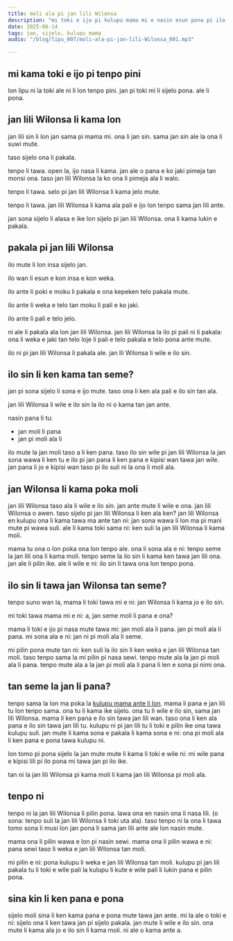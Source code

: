 ```yaml
---
title: moli ala pi jan lili Wilonsa
description: "mi toki e ijo pi kulupu mama mi e nasin esun pona pi ilo sijelo."
date: 2025-06-14
tags: jan, sijelo, kulupu mama
audio: "/blog/lipu_007/moli-ala-pi-jan-lili-Wilonsa_001.mp3"

---
```



## mi kama toki e ijo pi tenpo pini

lon lipu ni la toki ale ni li lon tenpo pini. jan pi toki mi li sijelo pona. ale li pona. 

## jan lili Wilonsa li kama lon

jan lili sin li lon jan sama pi mama mi. ona li jan sin. sama jan sin ale la ona li suwi mute.

taso sijelo ona li pakala. 

tenpo li tawa. open la, ijo nasa li kama. jan ale o pana e ko jaki pimeja tan monsi ona. taso jan lili Wilonsa la ko ona li pimeja ala li walo. 

tenpo li tawa. selo pi jan lili Wilonsa li kama jelo mute. 

tenpo li tawa. jan lili Wilonsa li kama ala pali e ijo lon tenpo sama jan lili ante. 

jan sona sijelo li alasa e ike lon sijelo pi jan lili Wilonsa. ona li kama lukin e pakala. 

## pakala pi jan lili Wilonsa

ilo mute li lon insa sijelo jan. 

ilo wan li esun e kon insa e kon weka. 

ilo ante li poki e moku li pakala e ona kepeken telo pakala mute. 

ilo ante li weka e telo tan moku li pali e ko jaki. 

ilo ante li pali e telo jelo.

ni ale li pakala ala lon jan lili Wilonsa. jan lili Wilonsa la ilo pi pali ni li pakala: ona li weka e jaki tan telo loje li pali e telo pakala e telo pona ante mute. 

ilo ni pi jan lili Wilonsa li pakala ale. jan lli Wilonsa li wile e ilo sin. 

## ilo sin li ken kama tan seme?

jan pi sona sijelo li sona e ijo mute. taso ona li ken ala pali e ilo sin tan ala. 

jan lili Wilonsa li wile e ilo sin la ilo ni o kama tan jan ante. 

nasin pana li tu:
- jan moli li pana
- jan pi moli ala li 

ilo mute la jan moli taso a li ken pana. taso ilo sin wile pi jan lili Wilonsa la jan sona wawa li ken tu e ilo pi jan pana li ken pana e kipisi wan tawa jan wile. jan pana li jo e kipisi wan taso pi ilo suli ni la ona li moli ala. 

## jan Wilonsa li kama poka moli

jan lili Wilonsa taso ala li wile e ilo sin. jan ante mute li wile e ona. jan lili Wilonsa o awen. taso sijelo pi jan lili Wilonsa li ken ala ken? jan lili Wilonsa en kulupu ona li kama tawa ma ante tan ni: jan sona wawa li lon ma pi mani mute pi wawa suli. ale li kama toki sama ni: ken suli la jan lili Wilonsa li kama moli. 

mama tu ona o lon poka ona lon tenpo ale. ona li sona ala e ni: tenpo seme la jan lili ona li kama moli. tenpo seme la ilo sin li kama ken tawa jan lili ona. jan ale li pilin ike. ale li wile e ni: ilo sin li tawa ona lon tenpo pona. 

## ilo sin li tawa jan Wilonsa tan seme?

tenpo suno wan la, mama li toki tawa mi e ni: jan Wilonsa li kama jo e ilo sin. 

mi toki tawa mama mi e ni: a, jan seme moli li pana e ona?

mama li toki e ijo pi nasa mute tawa mi: jan moli ala li pana. jan pi moli ala li pana. mi sona ala e ni: jan ni pi moli ala li seme. 

mi pilin pona mute tan ni: ken suli la ilo sin li ken weka e jan lili Wilonsa tan moli. taso tenpo sama la mi pilin pi nasa sewi. tenpo mute ala la jan pi moli ala li pana. tenpo mute ala a la jan pi moli ala li pana li len e sona pi nimi ona. 

## tan seme la jan li pana?

tenpo sama la lon ma poka la [kulupu mama ante li lon](https://www.cbc.ca/news/canada/toronto/phuoc-wagner-home-after-transplant-as-twin-sister-waits-for-donor-1.2987651). mama li pana e jan lili tu lon tenpo sama. ona tu li kama ike sijelo. ona tu li wile e ilo sin, sama jan lili Wilonsa. mama li ken pana e ilo sin tawa jan lili wan. taso ona li ken ala pana e ilo sin tawa jan lili tu. kulupu ni pi jan lili tu li toki e pilin ike ona tawa kulupu suli. jan mute li kama sona e pakala li kama sona e ni: ona pi moli ala li ken pana e pona tawa kulupu ni. 

lon tomo pi pona sijelo la jan mute mute li kama li toki e wile ni: mi wile pana e kipisi lili pi ilo pona mi tawa jan pi ilo ike. 

tan ni la jan lili Wilonsa pi kama moli li kama jan lili Wilonsa pi moli ala. 

## tenpo ni

tenpo ni la jan lili Wilonsa li pilin pona. lawa ona en nasin ona li nasa lili. (o sona: tenpo suli la jan lili Wilonsa li toki uta ala). taso tenpo ni la ona li tawa tomo sona li musi lon jan pona li sama jan lili ante ale lon nasin mute. 

mama ona li pilin wawa e lon pi nasin sewi. mama ona li pilin wawa e ni: pana sewi taso li weka e jan lili Wilonsa tan moli. 

mi pilin e ni: pona kulupu li weka e jan lili Wilonsa tan moli. kulupu pi jan lili pakala tu li toki e wile pali la kulupu li kute e wile pali li lukin pana e pilin pona. 

## sina kin li ken pana e pona

sijelo moli sina li ken kama pana e pona mute tawa jan ante. mi la ale o toki e ni: sijelo ona li ken tawa jan pi sijelo pakala. jan mute li wile e ilo sin. ona mute li kama ala jo e ilo sin li kama moli. ni ale o kama ante a. 
